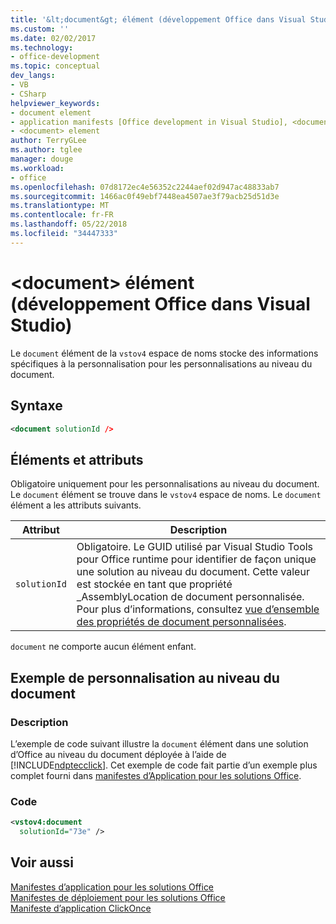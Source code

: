 ```yaml
---
title: '&lt;document&gt; élément (développement Office dans Visual Studio)'
ms.custom: ''
ms.date: 02/02/2017
ms.technology:
- office-development
ms.topic: conceptual
dev_langs:
- VB
- CSharp
helpviewer_keywords:
- document element
- application manifests [Office development in Visual Studio], <document> element
- <document> element
author: TerryGLee
ms.author: tglee
manager: douge
ms.workload:
- office
ms.openlocfilehash: 07d8172ec4e56352c2244aef02d947ac48833ab7
ms.sourcegitcommit: 1466ac0f49ebf7448ea4507ae3f79acb25d51d3e
ms.translationtype: MT
ms.contentlocale: fr-FR
ms.lasthandoff: 05/22/2018
ms.locfileid: "34447333"
---
```

# <a name="ltdocumentgt-element-office-development-in-visual-studio"></a>&lt;document&gt; élément (développement Office dans Visual Studio)
  Le `document` élément de la `vstov4` espace de noms stocke des informations spécifiques à la personnalisation pour les personnalisations au niveau du document.  
  
## <a name="syntax"></a>Syntaxe  
  
```xml  
<document solutionId />  
```  
  
## <a name="elements-and-attributes"></a>Éléments et attributs  
 Obligatoire uniquement pour les personnalisations au niveau du document. Le `document` élément se trouve dans le `vstov4` espace de noms. Le `document` élément a les attributs suivants.  
  
|Attribut|Description|  
|---------------|-----------------|  
|`solutionId`|Obligatoire. Le GUID utilisé par Visual Studio Tools pour Office runtime pour identifier de façon unique une solution au niveau du document. Cette valeur est stockée en tant que propriété _AssemblyLocation de document personnalisée. Pour plus d’informations, consultez [vue d’ensemble des propriétés de document personnalisées](../vsto/custom-document-properties-overview.md).|  
  
 `document` ne comporte aucun élément enfant.  
  
## <a name="document-level-customization-example"></a>Exemple de personnalisation au niveau du document  
  
### <a name="description"></a>Description  
 L’exemple de code suivant illustre la `document` élément dans une solution d’Office au niveau du document déployée à l’aide de [!INCLUDE[ndptecclick](../vsto/includes/ndptecclick-md.md)]. Cet exemple de code fait partie d’un exemple plus complet fourni dans [manifestes d’Application pour les solutions Office](../vsto/application-manifests-for-office-solutions.md).  
  
### <a name="code"></a>Code  
  
```xml
<vstov4:document   
  solutionId="73e" />  
```  
  
## <a name="see-also"></a>Voir aussi  
 [Manifestes d’application pour les solutions Office](../vsto/application-manifests-for-office-solutions.md)   
 [Manifestes de déploiement pour les solutions Office](../vsto/deployment-manifests-for-office-solutions.md)   
 [Manifeste d’application ClickOnce](/visualstudio/deployment/clickonce-application-manifest)  
  
  